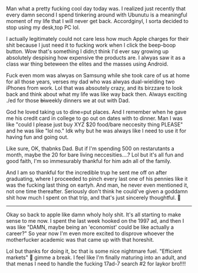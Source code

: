 Man what a pretty fucking cool day today was. I realized just recently that every damn second I spend tinkering around with Ubunutu is a meaningful moment of my life that I will never get back. Accordginyl, I sorta decided to stop using my desk,top PC lol.

I actually legitimately could not care less how much Apple charges for their shit because I just need it to fucking work when I click the beep-boop button. Wow that's something I didn;t think I'd ever say growing up absolutely despising how expensive the products are. I alwyas saw it as a class war thing beteween the elites and the masses using Android.

Fuck even mom was alwyas on Samsung while she took care of us at home for all those years, verses my dad who was alwyas dual-wielding two iPhones from work. Lol that was absoutely crazy, and its birzzare to look back and think about what my life was like way back then. Always exciting ./ed for those ~~bi~~weekly dinners we at out with Dad.

God he loved taking us to dine=put places. And I remember when he gave me his credit card in college to go out on dates with to dinner. Man I was like "could I please just buy XYZ $20 food/bare neccesity thing PLEASE" and he was like "lol no." Idk why but he was always like I need to use it for having fun and going out.

Like sure, OK, thabnks Dad. But if I'm spending 500 on restarutants a month, maybe the 20 for bare living neccesities....? Lol but it's all fun and good faith, I'm so immesurably thankful for him adn all of the family.

And I am so thankful for the incredible trup he sent me off on after graduating, where I proceeded to pinch every last one of his pennies like it was the fucking last thing on eartyh. And man, he never even mentioned it, not one time thereafter. Seriously don't think he could've given a goddamn shit how much I spent on that trip, and that's just sincerely thoughtful. 💜

---


Okay so back to apple like damn wholy holy shit. It's all starting to make sense to me now. I spent the last week hooked on the 1997 ad, and then I was like "DAMN, maybe being an 'economist' could be like actually a career?" So year now I'm even more excited to disprove whoever the motherfucker academic was that came up with that horeshit.

Lol but thanks for doing it, bc that is some nice nightmare fuel. "Efficient markets" 🤣 gimme a break. I feel like I'm finally maturing into an adult, and that menas I need to handle the fucking 17ad-7 search #2 for laykor bro!!!!
